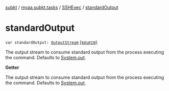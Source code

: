 [subkt](../../index.md) / [myaa.subkt.tasks](../index.md) / [SSHExec](index.md) / [standardOutput](./standard-output.md)

# standardOutput

`var standardOutput: `[`OutputStream`](https://docs.oracle.com/javase/9/docs/api/java/io/OutputStream.html) [(source)](https://github.com/Myaamori/SubKt/blob/0.1.13/src/main/kotlin/myaa/subkt/tasks/tasks.kt#L2074)

The output stream to consume standard output from the process executing the command.
Defaults to [System.out](https://docs.oracle.com/javase/9/docs/api/java/lang/System.html#out).

**Getter**

The output stream to consume standard output from the process executing the command.
Defaults to [System.out](https://docs.oracle.com/javase/9/docs/api/java/lang/System.html#out).

